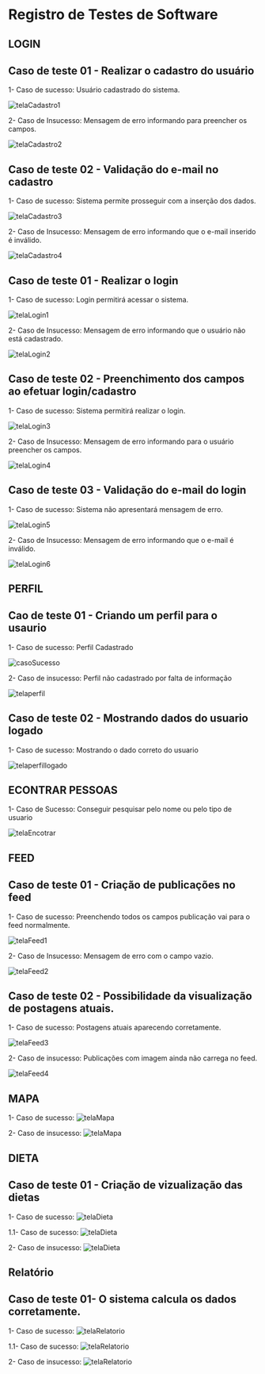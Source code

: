 # Registro de Testes de Software

## LOGIN

## Caso de teste 01 - Realizar o cadastro do usuário

1- Caso de sucesso: Usuário cadastrado do sistema.

![telaCadastro1](img/CadastroSucess.png)

2- Caso de Insucesso: Mensagem de erro informando para preencher os campos.

![telaCadastro2](img/CadastroError.png)

## Caso de teste 02 - Validação do e-mail no cadastro

1- Caso de sucesso: Sistema permite prosseguir com a inserção dos dados.

![telaCadastro3](img/EmailOK.png)

2- Caso de Insucesso: Mensagem de erro informando que o e-mail inserido é inválido.

![telaCadastro4](img/EmailOK.png)

## Caso de teste 01 - Realizar o login

1- Caso de sucesso: Login permitirá acessar o sistema.

![telaLogin1](img/LoginOK.png)

2- Caso de Insucesso: Mensagem de erro informando que o usuário não está cadastrado.

![telaLogin2](img/LoginInvalido.png)

## Caso de teste 02 - Preenchimento dos campos ao efetuar login/cadastro

1- Caso de sucesso: Sistema permitirá realizar o login.

![telaLogin3](img/LoginOK.png)

2- Caso de Insucesso: Mensagem de erro informando para o usuário preencher os campos.

![telaLogin4](img/LoginError.png)

## Caso de teste 03 - Validação do e-mail do login

1- Caso de sucesso: Sistema não apresentará mensagem de erro.

![telaLogin5](img/EmailLoginOK.png)

2- Caso de Insucesso: Mensagem de erro informando que o e-mail é inválido.

![telaLogin6](img/EmailLoginError.png)

## PERFIL

## Cao de teste 01 - Criando um perfil para o usaurio

1- Caso de sucesso: Perfil Cadastrado 

![casoSucesso](img/caso%20de%20sucesso%20perfil.png)

2- Caso de insucesso: Perfil não cadastrado por falta de informação

![telaperfil](img/caso%20de%20insucesso%20perfil.png)

## Caso de teste 02 - Mostrando dados do usuario logado

1- Caso de sucesso: Mostrando o dado correto do usuario

![telaperfillogado](img/infor.png)

## ECONTRAR PESSOAS

1- Caso de Sucesso: Conseguir pesquisar pelo nome ou pelo tipo de usuario

![telaEncotrar](img/encontrarAmigos.png)

## FEED 

## Caso de teste 01 - Criação de publicações no feed

1- Caso de sucesso: Preenchendo todos os campos publicação vai para o feed normalmente.

![telaFeed1](img/DadosPreenchidosFeed.png)

2- Caso de Insucesso: Mensagem de erro com o campo vazio.

![telaFeed2](img/DadosNaoPreenchidosFeed.png)


## Caso de teste 02 - Possibilidade da visualização de postagens atuais.

1- Caso de sucesso: Postagens atuais aparecendo corretamente.

![telaFeed3](img/PublicacoesFeed.png)

2- Caso de insucesso: Publicações com imagem ainda não carrega no feed.

![telaFeed4](img/PublicacoesFeed.png)


## MAPA 

1- Caso de sucesso:
![telaMapa](img/MapaOK.png)

2- Caso de insucesso:
![telaMapa](img/MapaError.png)


## DIETA 
## Caso de teste 01 - Criação de vizualização das dietas

1- Caso de sucesso:
![telaDieta](img/DIETA.TELA.jpg)

1.1- Caso de sucesso:
![telaDieta](img/caso%20de%20sucesso-1.1%20Dieta.jpg)

2- Caso de insucesso:
![telaDieta](img/caso%20de%20insucesso%201.1%20Dieta.jpg)

## Relatório

## Caso de teste 01- O sistema calcula os dados corretamente.

1- Caso de sucesso:
![telaRelatorio](img/caso%20de%20sucesso-1.1%20imc%20(1).png)

1.1- Caso de sucesso:
![telaRelatorio](img/caso%20de%20sucesso-1.1%20imc%20(2).png)

2- Caso de insucesso:
![telaRelatorio](img/caso%20de%20insucesso%201.1%20imc.png)
